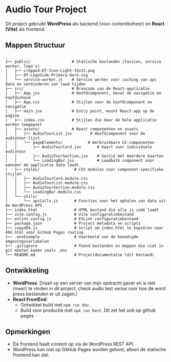 # Audio Tour Project

Dit project gebruikt **WordPress** als backend (voor contentbeheer) en **React (Vite)** als frontend.

## Mappen Structuur

```
.
├── public/                  # Statische bestanden (favicon, service worker, logo's)
│   ├── cropped-DT-Icon-Light-32x32.png
│   ├── DT-LogoSide-Primary-Dark.svg
│   └── service-worker.js    # Service worker voor caching van api data en verminderen van laad tijden
├── src/                     # Broncode van de React-applicatie
│   ├── App.jsx              # Hoofdcomponent, bevat de navigatie en hoofdinhoud
│   ├── App.css              # Stijlen voor de hoofdcomponent en navigatie
│   ├── main.jsx             # Entry point, mount React-app op de pagina
│   ├── index.css            # Stijlen die door de hele applicatie worden toegepast
│   ├── assets/              # React componenten en assets
│   │   ├── AudioTourList.jsx        # Hoofdcomponent voor de audiotour-lijst
│   │   └── pageElements/           # Herbruikbare UI-componenten
│   │       ├── AudioTourCard.jsx       # Kaart voor individuele audiotour
│   │       ├── AudioTourSection.jsx    # Sectie met meerdere kaarten
│   │       └── LoadingBar.jsx          # Laadbalk component voor wanneer de applicatie data laadt
│   ├── styles/               # CSS modules voor component-specifieke stijlen
│   │   ├── AudioTourCard.module.css
│   │   ├── AudioTourList.module.css
│   │   ├── AudioTourSection.module.css
│   │   └── LoadingBar.module.css
│   └── utils/
│       └── apiCalls.js       # Functies voor het ophalen van data uit de WordPress API
├── index.html                # HTML bestand die alle js code laadt
├── vite.config.js            # Vite configuratiebestand
├── eslint.config.js          # ESLint configuratiebestand
├── package.json              # Project metadata en scripts
├── copy404.js                # Script om index.html te kopiëren naar 404.html voor GitHub Pages routing
├── .envExample               # Voorbeeld van de benodigde omgevingsvariabelen
├── .gitignore                # Toond bestanden en mappen die niet in git moeten komen zoals .env
└── README.md                 # Projectdocumentatie (dit bestand)
```

## Ontwikkeling

- **WordPress**: Draait op een server van mijn opdracht gever en is niet (meer) te vinden in dit project, check audio test verise voor hoe de word press bestanden er uit zagen.)
- **React FrontEnd**:
  - Ontwikkel build met `npm run dev`.
  - Build voor productie met `npm run host`. Dit zet het ook op github pages

## Opmerkingen

- De frontend haalt content op via de WordPress REST API.
- WordPress kan niet op GitHub Pages worden gehost; alleen de statische frontend kan dat.
